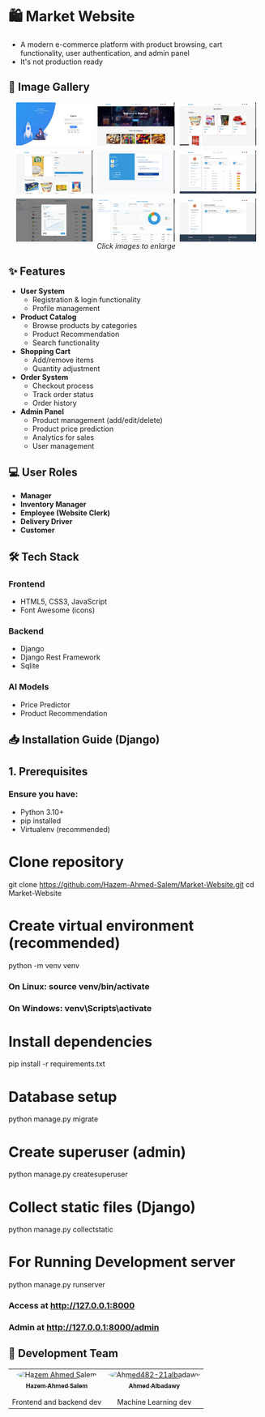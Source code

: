 # 🛍️ Market Website  
* A modern e-commerce platform with product browsing, cart functionality, user authentication, and  admin panel 
* It's not production ready

## 🌟 Image Gallery
<div align="center">
  <div style="display: flex; flex-wrap: wrap; justify-content: center; gap: 10px;">
    <img src="https://github.com/Hazem-Ahmed-Salem/Market-Website/blob/master/Preview/1.jpg" width="30%" alt="Home Page">
    <img src="https://github.com/Hazem-Ahmed-Salem/Market-Website/blob/master/Preview/2.jpg" width="30%" alt="Home Page">
    <img src="https://github.com/Hazem-Ahmed-Salem/Market-Website/blob/master/Preview/3.jpg" width="30%" alt="Home Page">
    <img src="https://github.com/Hazem-Ahmed-Salem/Market-Website/blob/master/Preview/4.jpg" width="30%" alt="Home Page">
    <img src="https://github.com/Hazem-Ahmed-Salem/Market-Website/blob/master/Preview/5.jpg" width="30%" alt="Home Page">
    <img src="https://github.com/Hazem-Ahmed-Salem/Market-Website/blob/master/Preview/6.jpg" width="30%" alt="Home Page">
    <img src="https://github.com/Hazem-Ahmed-Salem/Market-Website/blob/master/Preview/7.jpg" width="30%" alt="Home Page">
    <img src="https://github.com/Hazem-Ahmed-Salem/Market-Website/blob/master/Preview/8.jpg" width="30%" alt="Home Page">
    <img src="https://github.com/Hazem-Ahmed-Salem/Market-Website/blob/master/Preview/9.jpg" width="30%" alt="Home Page">
    
  </div>
  <em>Click images to enlarge</em>
</div>

## ✨ Features  
- **User System**  
  - Registration & login functionality  
  - Profile management  
- **Product Catalog**  
  - Browse products by categories  
  - Product Recommendation
  - Search functionality  
- **Shopping Cart**  
  - Add/remove items  
  - Quantity adjustment  
- **Order System**  
  - Checkout process  
  - Track order status
  - Order history  
- **Admin Panel**  
  - Product management (add/edit/delete)
  - Product price prediction
  - Analytics for sales  
  - User management  

## 💻 User Roles  
- **Manager**  
- **Inventory Manager**  
- **Employee (Website Clerk)**  
- **Delivery Driver**  
- **Customer**  

   
<!-- ## 🚀 Live Demo  
*(If deployed, add link here - e.g.: [View Live Demo](https://yourdeploymentlink.com))*   -->

## 🛠️ Tech Stack  
### Frontend  
- HTML5, CSS3, JavaScript    
- Font Awesome (icons)  

### Backend  
- Django 
- Django Rest Framework  
- Sqlite  

### AI Models
- Price Predictor
- Product Recommendation


## 📥 Installation Guide (Django)  
## 1. Prerequisites  
### Ensure you have:
- Python 3.10+
- pip installed
- Virtualenv (recommended)

# Clone repository
git clone https://github.com/Hazem-Ahmed-Salem/Market-Website.git
cd Market-Website

# Create virtual environment (recommended)
python -m venv venv
### On Linux: source venv/bin/activate  
### On Windows: venv\Scripts\activate

# Install dependencies
pip install -r requirements.txt  

# Database setup
python manage.py migrate

# Create superuser (admin)
python manage.py createsuperuser

# Collect static files (Django)
python manage.py collectstatic

# For Running Development server
python manage.py runserver
### Access at http://127.0.0.1:8000
### Admin at http://127.0.0.1:8000/admin


## 👥 Development Team

<table>
  <tr>
    <td align="center">
      <a href="https://github.com/Hazem-Ahmed-Salem">
        <img src="https://avatars.githubusercontent.com/Hazem-Ahmed-Salem" width="100px;" style="border-radius: 50%;" alt="Hazem Ahmed Salem"/>
        <br />
        <sub><b>Hazem Ahmed Salem</b></sub>
      </a>
      <br />
      <br />
      <span>Frontend and backend dev</span>
    </td>
    <td align="center">
      <a href="https://github.com/Ahmed482-21albadawy">
        <img src="https://avatars.githubusercontent.com/Ahmed482-21albadawy" width="100px;" style="border-radius: 50%;" alt="Ahmed482-21albadawy"/>
        <br />
        <sub><b>Ahmed Albadawy</b></sub>
      </a>
      <br />
      <br />
      <span>Machine Learning dev</span>
    </td>
  </tr>
</table>